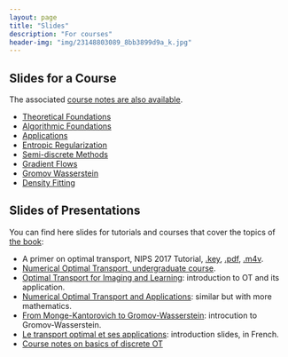 ```yaml
---
layout: page
title: "Slides"
description: "For courses"
header-img: "img/23148803089_8bb3899d9a_k.jpg"
---
```


Slides for a Course
-------------------

The associated [course notes are also available](../slides-peyre/CourseOT.pdf).

- [Theoretical Foundations](../slides-peyre/TheoreticalFoundations.pdf)
- [Algorithmic Foundations](../slides-peyre/AlgorithmicFoundations.pdf)
- [Applications](../slides-peyre/Applications.pdf)
- [Entropic Regularization](../slides-peyre/EntropicRegularization.pdf)
- [Semi-discrete Methods](../slides-peyre/SemiDiscrete.pdf)
- [Gradient Flows](../slides-peyre/GradFlow-Unbalanced.pdf)
- [Gromov Wasserstein](../slides-peyre/GromovWasserstein.pdf)
- [Density Fitting](../slides-peyre/DensityFitting.pdf)

Slides of Presentations
-------------------

You can find here slides for tutorials and courses that cover the topics of [the book](../book/):

- A primer on optimal transport, NIPS 2017 Tutorial,
[.key](https://www.dropbox.com/s/nvqh0vqf2cqxtrf/aprimeronOT.key?dl=0),
[.pdf](https://www.dropbox.com/s/55tb2cf3zipl6xu/aprimeronOT.pdf?dl=0),
[.m4v](https://www.dropbox.com/s/ct3500ko00i5sz3/aprimeronOT.m4v?dl=0).
- [Numerical Optimal Transport, undergraduate course](https://speakerdeck.com/gpeyre/numerical-optimal-transport-1).
- [Optimal Transport for Imaging and Learning](https://speakerdeck.com/gpeyre/optimal-transport-for-imaging-and-learning): introduction to OT and its application.
- [Numerical Optimal Transport and Applications](https://speakerdeck.com/gpeyre/numerical-optimal-transport-and-applications): similar but with more mathematics.
- [From Monge-Kantorovich to Gromov-Wasserstein](https://speakerdeck.com/gpeyre/from-monge-kantorovich-to-gromov-wasserstein-optimal-transport-and-barycenters-between-several-metric-spaces): introcution to Gromov-Wasserstein.
- [Le transport optimal et ses applications](https://speakerdeck.com/gpeyre/le-transport-optimal-et-ses-applications): introduction slides, in French.
- [Course notes on basics of discrete OT](../slides-peyre/course-note-ot-basics.pdf)
